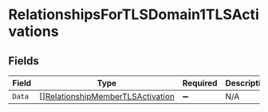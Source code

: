 # RelationshipsForTLSDomain1TLSActivations


## Fields

| Field                                                                                       | Type                                                                                        | Required                                                                                    | Description                                                                                 |
| ------------------------------------------------------------------------------------------- | ------------------------------------------------------------------------------------------- | ------------------------------------------------------------------------------------------- | ------------------------------------------------------------------------------------------- |
| `Data`                                                                                      | [][RelationshipMemberTLSActivation](../../models/shared/relationshipmembertlsactivation.md) | :heavy_minus_sign:                                                                          | N/A                                                                                         |
